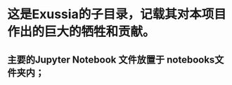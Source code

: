 # 这是Exussia的子目录，记载其对本项目作出的巨大的牺牲和贡献。 <!-- 致敬 -Liton -->

## 主要的Jupyter Notebook 文件放置于 notebooks文件夹内；
